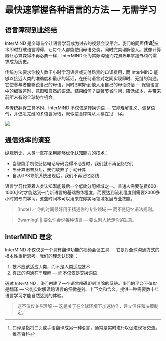 # 最快速掌握各种语言的方法 — 无需学习

## 语言障碍到此终结

InterMIND 是全球首个让语言学习成为过去的视频会议平台。我们的同声**传译**[^1]技术即时打破语言障碍，让每个人都能使用母语交谈，同时完美理解他人。就像计算器让心算变得不再必要一样，InterMIND 让为实际沟通而花费数年掌握外语的需求成为历史。

传统方法要求你投入数千小时学习语言或支付昂贵的口译费用，而 InterMIND 能够以接近人类的准确度和最小的延迟，在任何语言对之间实现即时、无缝的沟通。它使参与者能够说自己的母语，同时即时听到他人用自己的母语说话 — 保留语言中的细微差别、意图和自然的语流。结果如何？显著节省时间、降低成本，并带来前所未有的全球协作机会。

与传统翻译工具不同，InterMIND 不仅仅是转换词语 — 它能理解含义、调整语气，并促进无缝的多语言对话，就像语言障碍从未存在过一样。

[^1]: 口译是指将口头或手语翻译成另一种语言，通常是实时进行以促进现场交流。[维基百科](https://en.wikipedia.org/wiki/Language_interpretation)

![](/1d.png)

## 通信效率的演变

纵观历史，人类一直在采用能够优化认知能力的技术：

- 当智能手机使记忆电话号码变得不必要时，我们就不再记忆它们
- 当计算器普及后，我们放弃了手动计算
- 自从GPS导航系统出现后，我们不再记忆路线

语言学习代表着人类认知潜能最后一个低效分配领域之一。普通人需要花费600-1000小时才能达到一门新语言的基础熟练程度，而要达到流利程度则需要2000多小时的专门学习。这些时间本可以用来在你实际领域发展专业技能。

> [!note] ✅ 你的时间最好用于精通你的专业领域 — 而不是记忆语法规则。

> [!warning] 🛑 要么你会说每种语言 — 要么别人抢走你的生意。

## InterMIND 理念

InterMIND 不仅仅是一个具有翻译功能的视频会议工具 — 它是对全球沟通方式的根本性重新思考。我们的理念认识到：

1. 技术应该适应人类，而不是人类适应技术
2. 真正的沟通在于理解 — 而不仅仅是交换词语

通过 InterMIND，我们创建了一个语言障碍即刻消除的系统。我们的平台不仅仅是翻译 — 它能实时解读跨语言的细微差别、上下文和含义，提供一种需要数十年语言学习才能自然达到的体验。

> 这不仅仅关乎理解 — 这是关于在全球环境下加速协作、建立信任和决策制定。